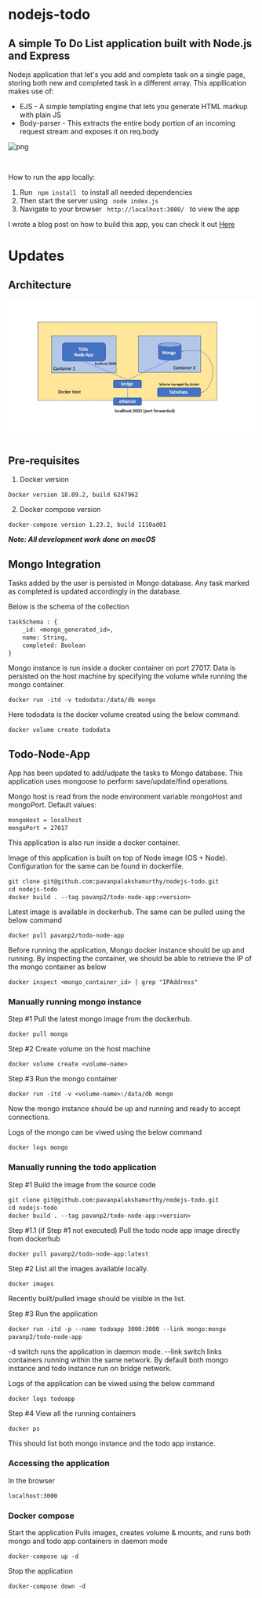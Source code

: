 # nodejs-todo

<h2> A simple To Do List application built with Node.js and Express</h2>

<p> Nodejs application that let's you add and complete task on a single page, storing both new and completed task in a different array. This appllication makes use of: </p>

<ul>
<li> EJS - A simple templating engine that lets you generate HTML markup with plain JS </li>

<li> Body-parser - This extracts the entire body portion of an incoming request stream and exposes it on req.body </li>
</ul>

![png](https://github.com/missating/nodejs-todo/blob/master/todo.png?raw=true 'web todo')

<br>

<p> How to run the app locally: </p>

<ol>
<li> Run <code> npm install </code> to install all needed dependencies </li>

<li> Then start the server using <code> node index.js </code> </li>

<li> Navigate to your browser <code> http://localhost:3000/ </code> to view the app </li>
</ol>

<p> I wrote a blog post on how to build this app, you can check it out <a href="https://medium.com/@atingenkay/creating-a-todo-app-with-node-js-express-8fa51f39b16f" target="_blank">Here</a>

# Updates

## Architecture
![jpeg](https://github.com/pavanpalakshamurthy/nodejs-todo/blob/master/images/architecture.jpeg?raw=true 'todo app architecture')

## Pre-requisites
1. Docker version
```
Docker version 18.09.2, build 6247962
```
2. Docker compose version
```
docker-compose version 1.23.2, build 1110ad01
```

***Note: All development work done on macOS***

## Mongo Integration
Tasks added by the user is persisted in Mongo database. Any task marked as completed is updated accordingly in the database.

Below is the schema of the collection
```
taskSchema : {
    _id: <mongo_generated_id>,
    name: String,
    completed: Boolean
}
```

Mongo instance is run inside a docker container on port 27017. Data is persisted on the host machine
by specifying the volume while running the mongo container.

```
docker run -itd -v tododata:/data/db mongo
```

Here tododata is the docker volume created using the below command:
```
docker volume create tododata
```

## Todo-Node-App
App has been updated to add/udpate the tasks to Mongo database. This application uses mongoose to perform save/update/find operations.

Mongo host is read from the node environment variable mongoHost and mongoPort.
Default values:
```
mongoHost = localhost
mongoPort = 27017
```

This application is also run inside a docker container.

Image of this application is built on top of Node image (OS + Node). Configuration for the same can be found in dockerfile.

```
git clone git@github.com:pavanpalakshamurthy/nodejs-todo.git
cd nodejs-todo
docker build . --tag pavanp2/todo-node-app:<version>
```

Latest image is available in dockerhub. The same can be pulled using the below command
```
docker pull pavanp2/todo-node-app
```

Before running the application, Mongo docker instance should be up and running. By inspecting
the container, we should be able to retrieve the IP of the mongo container as below
```
docker inspect <mongo_container_id> | grep "IPAddress"
```

### Manually running mongo instance
Step #1
Pull the latest mongo image from the dockerhub.
```
docker pull mongo
```

Step #2
Create volume on the host machine
```
docker volume create <volume-name>
```

Step #3
Run the mongo container
```
docker run -itd -v <volume-name>:/data/db mongo
```
Now the mongo instance should be up and running and ready to accept connections.

Logs of the mongo can be viwed using the below command
```
docker logs mongo
```

### Manually running the todo application
Step #1
Build the image from the source code
```
git clone git@github.com:pavanpalakshamurthy/nodejs-todo.git
cd nodejs-todo
docker build . --tag pavanp2/todo-node-app:<version>
```

Step #1.1 (if Step #1 not executed)
Pull the todo node app image directly from dockerhub
```
docker pull pavanp2/todo-node-app:latest
```

Step #2
List all the images available locally. 
```
docker images
```
Recently built/pulled image should be visible in the list.

Step #3
Run the application
```
docker run -itd -p --name todoapp 3000:3000 --link mongo:mongo pavanp2/todo-node-app
```
-d switch runs the application in daemon mode.
--link switch links containers running within the same network. By default both
mongo instance and todo instance run on bridge network.

Logs of the application can be viwed using the below command
```
docker logs todoapp
```

Step #4
View all the running containers
```
docker ps
```
This should list both mongo instance and the todo app instance.

### Accessing the application
In the browser
```
localhost:3000
```

### Docker compose
Start the application
Pulls images, creates volume & mounts, and runs both mongo and todo app containers in daemon mode
```
docker-compose up -d
```

Stop the application
```
docker-compose down -d
```
